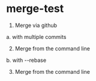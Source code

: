 # merge-test

1. Merge via github

  a. with multiple commits

2. Merge from the command line

  b. with --rebase

3. Merge from the command line
